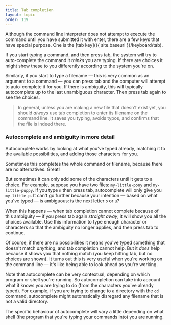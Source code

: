 ```yaml
---
title: Tab completion
layout: topic
order: 119
---
```



Although the command line interpreter does not attempt to execute the command
until you have submitted it with enter, there are a few keys that have special
purpose. One is the [tab key]({{ site.baseurl }}/keyboard/tab).

If you start typing a command, and then press tab, the system will try to
auto-complete the command it _thinks_ you are typing. If there are choices it
might show these to you differently according to the system you're on.

Similarly, if you start to type a filename — this is very common as an argument
to a command — you can press tab and the computer will attempt to auto-complete
it for you. If there is ambiguity, this will typically autocomplete up to the
last unambiguous character. Then press tab again to see the choices.

> In general, unless you are making a new file that doesn't exist yet, you
> should _always_ use tab completion to enter its filename on the command line.
> It saves you typing, avoids typos, and confirms that the file is indeed there.

### Autocomplete and ambiguity in more detail

Autocomplete works by looking at what you've typed already, matching it to the
available possibilities, and adding those characters for you.

Sometimes this completes the whole command or filename, because there are no
alternatives. Great!

But sometimes it can only add some of the characters until it gets to a choice.
For example, suppose you have two files: `my-little-pony` and
`my-little-puppy`. If you type `m` then press tab, autocomplete will only give
you `my-little-p`. It can't go further because your intention — based on what
you've typed — is ambiguous: is the next letter `o` or `u`?

When this happens — when tab completion cannot complete because of this
ambiguity — if you press tab again _straight away_, it will show you all the
choices available. Use this information to type enough character or characters
so that the ambiguity no longer applies, and then press tab to continue.

Of course, if there are no possibilities it means you've typed something that
doesn't match _anything_, and tab completion cannot help. But it _does_ help
because it shows you that nothing match (you keep hitting tab, but no choices
are shown). It turns out this is very useful when you're working on the command
line — it's like being able to look ahead as you're working.

Note that autocomplete can be very contextual, depending on which program or
shell you're running. So autocompletion can take into account what it
knows you are trying to do (from the characters you've already typed). For
example, if you are trying to change to a directory with the `cd` command, autocomplete might automatically disregard any filename that is not a valid
directory.

The specific behaviour of autocomplete will vary a little depending on what
shell (the program that you're typing your commands into) you are running.

